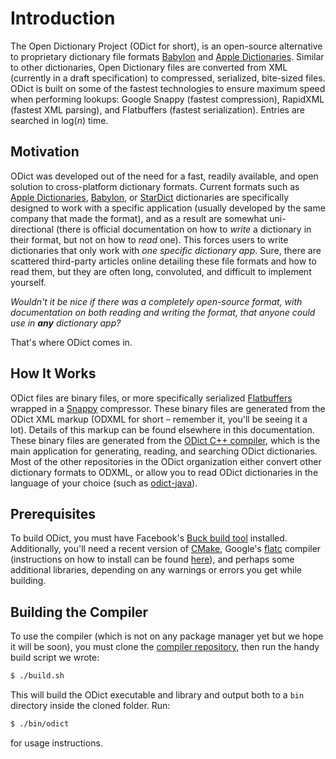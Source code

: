 # Introduction

The Open Dictionary Project \(ODict for short\), is an open-source alternative to proprietary dictionary file formats [Babylon](http://www.babylon-software.com/free-dictionaries/) and [Apple Dictionaries](https://developer.apple.com/library/content/documentation/UserExperience/Conceptual/DictionaryServicesProgGuide/Introduction/Introduction.html). Similar to other dictionaries, Open Dictionary files are converted from XML \(currently in a draft specification\) to compressed, serialized, bite-sized files. ODict is built on some of the fastest technologies to ensure maximum speed when performing lookups: Google Snappy \(fastest compression\), RapidXML \(fastest XML parsing\), and Flatbuffers \(fastest serialization\). Entries are searched in log\(_n_\) time.

## Motivation

ODict was developed out of the need for a fast, readily available, and open solution to cross-platform dictionary formats. Current formats such as [Apple Dictionaries](https://developer.apple.com/library/content/documentation/UserExperience/Conceptual/DictionaryServicesProgGuide/prepare/prepare.html), [Babylon](http://www.babylon-software.com/free-dictionaries/), or [StarDict](http://stardict.sourceforge.net/) dictionaries are specifically designed to work with a specific application \(usually developed by the same company that made the format\), and as a result are somewhat uni-directional \(there is official documentation on how to _write_ a dictionary in their format, but not on how to _read_ one\). This forces users to write dictionaries that only work with _one specific dictionary app_. Sure, there are scattered third-party articles online detailing these file formats and how to read them, but they are often long, convoluted, and difficult to implement yourself.

_Wouldn't it be nice if there was a completely open-source format, with documentation on both reading and writing the format, that anyone could use in **any** dictionary app?_

That's where ODict comes in.

## How It Works

ODict files are binary files, or more specifically serialized [Flatbuffers](https://google.github.io/flatbuffers/) wrapped in a [Snappy](https://github.com/google/snappy) compressor. These binary files are generated from the ODict XML markup \(ODXML for short – remember it, you'll be seeing it a lot\). Details of this markup can be found elsewhere in this documentation. These binary files are generated from the [ODict C++ compiler](https://github.com/odict/odict), which is the main application for generating, reading, and searching ODict dictionaries. Most of the other repositories in the ODict organization either convert other dictionary formats to ODXML, or allow you to read ODict dictionaries in the language of your choice \(such as [odict-java](https://github.com/odict/odict-java)\).

## Prerequisites

To build ODict, you must have Facebook's [Buck build tool](https://buckbuild.com/setup/getting_started.html) installed. Additionally, you'll need a recent version of [CMake](https://cmake.org/cmake/), Google's [flatc](https://google.github.io/flatbuffers/flatbuffers_guide_using_schema_compiler.html) compiler \(instructions on how to install can be found [here](https://rwinslow.com/posts/how-to-install-flatbuffers/)\), and perhaps some additional libraries, depending on any warnings or errors you get while building.

## Building the Compiler

To use the compiler \(which is not on any package manager yet but we hope it will be soon\), you must clone the [compiler repository](https://github.com/odict/odict), then run the handy build script we wrote:

```bash
$ ./build.sh
```

This will build the ODict executable and library and output both to a `bin` directory inside the cloned folder. Run:

```bash
$ ./bin/odict
```

for usage instructions.

